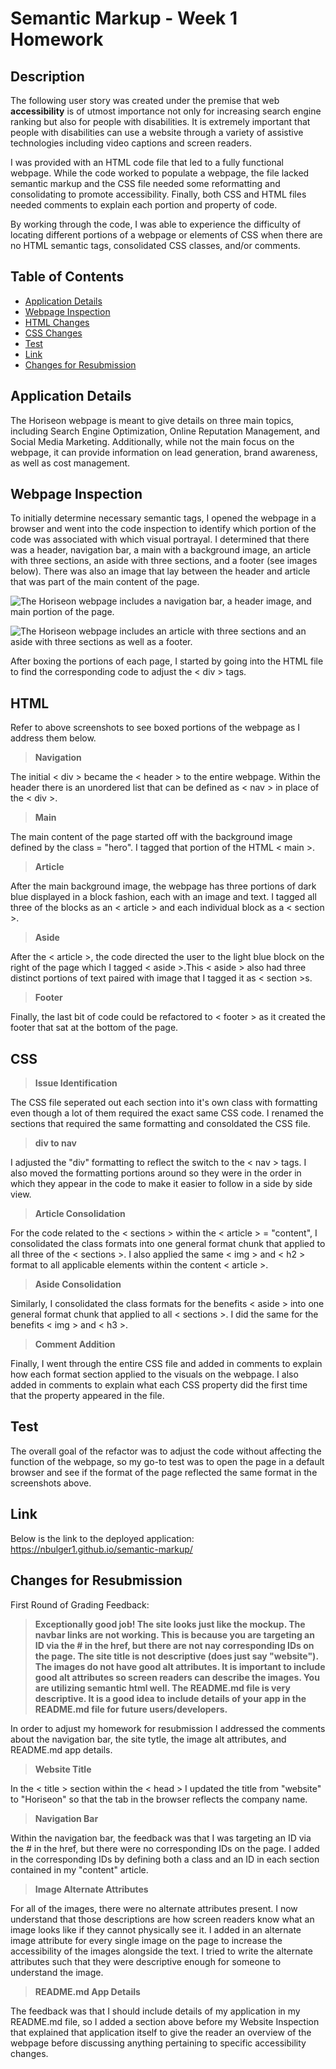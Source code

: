 # Semantic Markup - Week 1 Homework

## Description

The following user story was created under the premise that web **accessibility** is of utmost importance not only for increasing search engine ranking but also for people with disabilities. It is extremely important that people with disabilities can use a website through a variety of assistive technologies including video captions and screen readers.

I was provided with an HTML code file that led to a fully functional webpage. While the code worked to populate a webpage, the file lacked semantic markup and the CSS file needed some reformatting and consolidating to promote accessibility. Finally, both CSS and HTML files needed comments to explain each portion and property of code. 

By working through the code, I was able to experience the difficulty of locating different portions of a webpage or elements of CSS when there are no HTML semantic tags,  consolidated CSS classes, and/or comments.  

## Table of Contents

- [Application Details](#application)
- [Webpage Inspection](#inspection)
- [HTML Changes](#html)
- [CSS Changes](#css)
- [Test](#test)
- [Link](#link)
- [Changes for Resubmission](#changes)

## Application Details

The Horiseon webpage is meant to give details on three main topics, including Search Engine Optimization, Online Reputation Management, and Social Media Marketing. Additionally, while not the main focus on the webpage, it can provide information on lead generation, brand awareness, as well as cost management. 

## Webpage Inspection

To initially determine necessary semantic tags, I opened the webpage in a browser and went into the code inspection to identify which portion of the code was associated with which visual portrayal. I determined that there was a header, navigation bar, a main with a background image, an article with three sections, an aside with three sections, and a footer (see images below). There was also an image that lay between the header and article that was part of the main content of the page. 

![The Horiseon webpage includes a navigation bar, a header image, and main portion of the page.](https://raw.githubusercontent.com/nbulger1/semantic-markup/main/assets/images/webpage-breakdown.jpg "First Half of Sectioned Horiseon Webpage")

![The Horiseon webpage includes an article with three sections and an aside with three sections as well as a footer.](https://raw.githubusercontent.com/nbulger1/semantic-markup/main/assets/images/webpage-breakdown-2.jpg "Second Half of Sectioned Horiseon Webpage") 

After boxing the portions of each page, I started by going into the HTML file to find the corresponding code to adjust the < div > tags. 

## HTML

Refer to above screenshots to see boxed portions of the webpage as I address them below. 

> **Navigation**

The initial < div > became the < header > to the entire webpage. Within the header there is an unordered list that can be defined as < nav > in place of the < div >.

> **Main**

The main content of the page started off with the background image defined by the class = "hero". I tagged that portion of the HTML < main >.

> **Article**

After the main background image, the webpage has three portions of dark blue displayed in a block fashion, each with an image and text. I tagged all three of the blocks as an < article > and each individual block as a < section >.

> **Aside**

After the < article >, the code directed the user to the light blue block on the right of the page which I tagged < aside >.This < aside > also had three distinct portions of text paired with image that I tagged it as < section >s. 

> **Footer**

Finally, the last bit of code could be refactored to < footer > as it created the footer that sat at the bottom of the page. 

## CSS

> **Issue Identification** 

The CSS file seperated out each section into it's own class with formatting even though a lot of them required the exact same CSS code. I renamed the sections that required the same formatting and consoldated the CSS file.

> **div to nav**

I adjusted the "div" formatting to reflect the switch to the < nav > tags. I also moved the formatting portions around so they were in the order in which they appear in the code to make it easier to follow in a side by side view. 

> **Article Consolidation**

For the code related to the < sections > within the < article > = "content", I consolidated the class formats into one general format chunk that applied to all three of the < sections >. I also applied the same < img > and < h2 > format to all applicable elements within the content < article >. 

> **Aside Consolidation**

Similarly, I consolidated the class formats for the benefits < aside > into one general format chunk that applied to all < sections >. I did the same for the benefits < img > and < h3 >. 

> **Comment Addition**

Finally, I went through the entire CSS file and added in comments to explain how each format section applied to the visuals on the webpage. I also added in comments to explain what each CSS property did the first time that the property appeared in the file. 

## Test

The overall goal of the refactor was to adjust the code without affecting the function of the webpage, so my go-to test was to open the page in a default browser and see if the format of the page reflected the same format in the screenshots above. 

## Link

Below is the link to the deployed application: https://nbulger1.github.io/semantic-markup/ 

## Changes for Resubmission

First Round of Grading Feedback:

> **Exceptionally good job! The site looks just like the mockup. The navbar links are not working. This is because you are targeting an ID via the # in the href, but there are not nay corresponding IDs on the page. The site title is not descriptive (does just say "website"). The images do not have good alt attributes. It is important to include good alt attributes so screen readers can describe the images. You are utilizing semantic html well. The README.md file is very descriptive. It is a good idea to include details of your app in the README.md file for future users/developers.**

In order to adjust my homework for resubmission I addressed the comments about the navigation bar, the site tytle, the image alt attributes, and README.md app details. 

> **Website Title**

In the < title > section within the < head > I updated the title from "website" to "Horiseon" so that the tab in the browser reflects the company name.

> **Navigation Bar**

Within the navigation bar, the feedback was that I was targeting an ID via the # in the href, but there were no corresponding IDs on the page. I added in the corresponding IDs by defining both a class and an ID in each section contained in my "content" article. 

> **Image Alternate Attributes**

For all of the images, there were no alternate attributes present. I now understand that those descriptions are how screen readers know what an image looks like if they cannot physically see it. I added in an alternate image attribute for every single image on the page to increase the accessibility of the images alongside the text. I tried to write the alternate attributes such that they were descriptive enough for someone to understand the image. 

> **README.md App Details**

The feedback was that I should include details of my application in my README.md file, so I added a section above before my Website Inspection that explained that application itself to give the reader an overview of the webpage before discussing anything pertaining to specific accessibility changes. 

